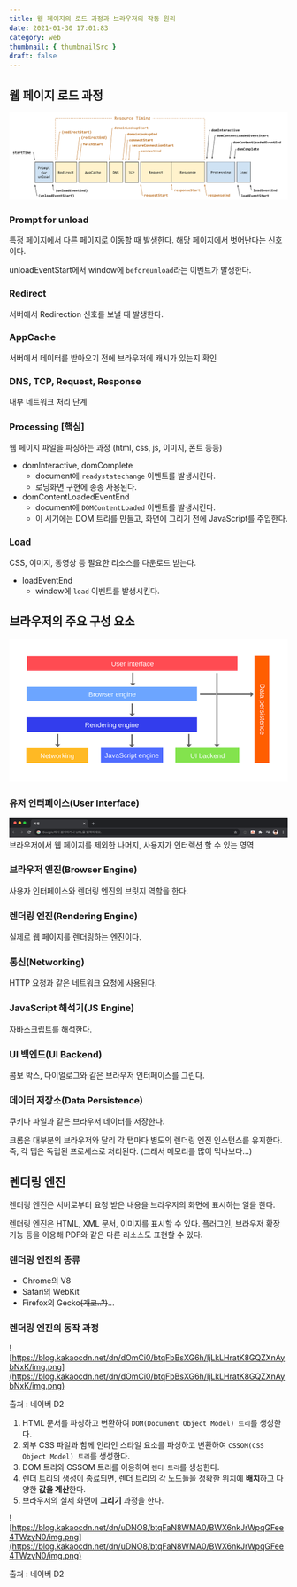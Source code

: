 ```yaml
---
title: 웹 페이지의 로드 과정과 브라우저의 작동 원리
date: 2021-01-30 17:01:83
category: web
thumbnail: { thumbnailSrc }
draft: false
---
```


## 웹 페이지 로드 과정

![](../../assets/page-load-timestamp.svg)

### Prompt for unload

특정 페이지에서 다른 페이지로 이동할 때 발생한다. 해당 페이지에서 벗어난다는 신호이다.

unloadEventStart에서 window에 `beforeunload`라는 이벤트가 발생한다.

### Redirect

서버에서 Redirection 신호를 보낼 때 발생한다.

### AppCache

서버에서 데이터를 받아오기 전에 브라우저에 캐시가 있는지 확인

### DNS, TCP, Request, Response

내부 네트워크 처리 단계

### Processing [핵심]

웹 페이지 파일을 파싱하는 과정 (html, css, js, 이미지, 폰트 등등)

- domInteractive, domComplete
  - document에 `readystatechange` 이벤트를 발생시킨다.
  - 로딩화면 구현에 종종 사용된다.
- domContentLoadedEventEnd
  - document에 `DOMContentLoaded` 이벤트를 발생시킨다.
  - 이 시기에는 DOM 트리를 만들고, 화면에 그리기 전에 JavaScript를 주입한다.

### Load

CSS, 이미지, 동영상 등 필요한 리소스를 다운로드 받는다.

- loadEventEnd
  - window에 `load` 이벤트를 발생시킨다.

## 브라우저의 주요 구성 요소

![](../../assets/browser-detail.png)

### 유저 인터페이스(User Interface)

![](../../assets/browser-ui.png)브라우저에서 웹 페이지를 제외한 나머지, 사용자가 인터렉션 할 수 있는 영역

### 브라우저 엔진(Browser Engine)

사용자 인터페이스와 렌더링 엔진의 브릿지 역할을 한다.

### 렌더링 엔진(Rendering Engine)

실제로 웹 페이지를 렌더링하는 엔진이다.

### 통신(Networking)

HTTP 요청과 같은 네트워크 요청에 사용된다.

### JavaScript 해석기(JS Engine)

자바스크립트를 해석한다.

### UI 백엔드(UI Backend)

콤보 박스, 다이얼로그와 같은 브라우저 인터페이스를 그린다.

### 데이터 저장소(Data Persistence)

쿠키나 파일과 같은 브라우저 데이터를 저장한다.

크롬은 대부분의 브라우저와 달리 각 탭마다 별도의 렌더링 엔진 인스턴스를 유지한다. 즉, 각 탭은 독립된 프로세스로 처리된다. (그래서 메모리를 많이 먹나보다...)

## 렌더링 엔진

렌더링 엔진은 서버로부터 요청 받은 내용을 브라우저의 화면에 표시하는 일을 한다.

렌더링 엔진은 HTML, XML 문서, 이미지를 표시할 수 있다. 플러그인, 브라우저 확장 기능 등을 이용해 PDF와 같은 다른 리소스도 표현할 수 있다.

### 렌더링 엔진의 종류

- Chrome의 V8
- Safari의 WebKit
- Firefox의 Gecko~~(개코..?)~~...

### 렌더링 엔진의 동작 과정

![https://blog.kakaocdn.net/dn/dOmCi0/btqFbBsXG6h/IjLkLHratK8GQZXnAybNxK/img.png](https://blog.kakaocdn.net/dn/dOmCi0/btqFbBsXG6h/IjLkLHratK8GQZXnAybNxK/img.png)

출처 : 네이버 D2

1. HTML 문서를 파싱하고 변환하여 `DOM(Document Object Model) 트리`를 생성한다.
2. 외부 CSS 파일과 함께 인라인 스타일 요소를 파싱하고 변환하여 `CSSOM(CSS Object Model) 트리`를 생성한다.
3. DOM 트리와 CSSOM 트리를 이용하여 `렌더 트리`를 생성한다.
4. 렌더 트리의 생성이 종료되면, 렌더 트리의 각 노드들을 정확한 위치에 **배치**하고 다양한 **값을 계산**한다.
5. 브라우저의 실제 화면에 **그리기** 과정을 한다.

![https://blog.kakaocdn.net/dn/uDNO8/btqFaN8WMA0/BWX6nkJrWpqGFee4TWzyN0/img.png](https://blog.kakaocdn.net/dn/uDNO8/btqFaN8WMA0/BWX6nkJrWpqGFee4TWzyN0/img.png)

출처 : 네이버 D2
